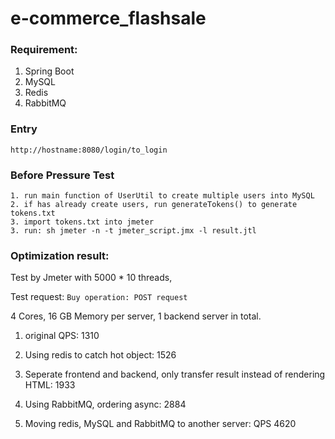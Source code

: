 # e-commerce_flashsale

### Requirement:
1. Spring Boot
2. MySQL
3. Redis
4. RabbitMQ

### Entry

`http://hostname:8080/login/to_login`


### Before Pressure Test
```
1. run main function of UserUtil to create multiple users into MySQL
2. if has already create users, run generateTokens() to generate tokens.txt
3. import tokens.txt into jmeter
3. run: sh jmeter -n -t jmeter_script.jmx -l result.jtl
```



### Optimization result:

Test by Jmeter with 5000 * 10 threads, 

Test request: `Buy operation: POST request`



4 Cores, 16 GB Memory per server, 1 backend server in total.

1. original QPS: 1310

2. Using redis to catch hot object: 1526

3. Seperate frontend and backend, only transfer result instead of rendering HTML: 1933

4. Using RabbitMQ, ordering async: 2884

5. Moving redis, MySQL and RabbitMQ to another server: QPS 4620
